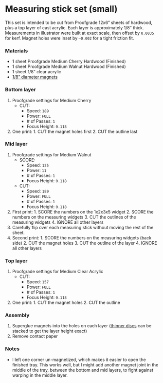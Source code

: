 # Measuring stick set (small)
This set is intended to be cut from Proofgrade 12x6” sheets of hardwood, plus a top layer of cast acrylic. Each layer is approximately 1/8” thick. Measurements in illustrator were built at exact scale, then offset by `0.0035` for kerf. Magnet holes were inset by `–0.002` for a tight friction fit.


### Materials
  * 1 sheet Proofgrade Medium Cherry Hardwood (Finished)
  * 1 sheet Proofgrade Medium Walnut Hardwood (Finished)
  * 1 sheet 1/8” clear acrylic
  *  [1/8” diameter magnets](https://www.kjmagnetics.com/proddetail.asp?prod=D22-N52)


### Bottom layer
  1. Proofgrade settings for Medium Cherry
      * CUT:
        * Speed: `189`
        * Power: `FULL`
        * \# of Passes: `1`
        * Focus Height: `0.118`
  2. One print:
    1. CUT the magnet holes first
    2. CUT the outline last


### Mid layer
  1. Proofgrade settings for Medium Walnut
      * SCORE:
        * Speed: `125`
        * Power: `11`
        * \# of Passes: `1`
        * Focus Height: `0.118`
      * CUT:
        * Speed: `189`
        * Power: `FULL`
        * \# of Passes: `1`
        * Focus Height: `0.118`
  2. First print:
    1. SCORE the numbers on the 1x2x3x5 widget
    2. SCORE the numbers on the measuring widgets
    3. CUT the outlines of the measuring widgets
    4. IGNORE all other layers
  3. Carefully flip over each measuring stick without moving the rest of the sheet.
  4. Second print:
    1. SCORE the numbers on the measuring widgets (back side)
    2. CUT the magnet holes
    3. CUT the outline of the layer
    4. IGNORE all other layers


### Top layer
  1. Proofgrade settings for Medium Clear Acrylic
      * CUT:
        * Speed: `157`
        * Power: `FULL`
        * \# of Passes: `1`
        * Focus Height: `0.118`
  2. One print:
    1. CUT the magnet holes
    2. CUT the outline


### Assembly
  1. Superglue magnets into the holes on each layer ([thinner discs](https://www.kjmagnetics.com/proddetail.asp?prod=D201-N52) can be stacked to get the layer height exact)
  2. Remove contact paper


### Notes
  * I left one corner un-magnetized, which makes it easier to open the finished tray. This works well, but I might add another magnet joint in the middle of the tray, between the bottom and mid layers, to fight against warping in the middle layer.
